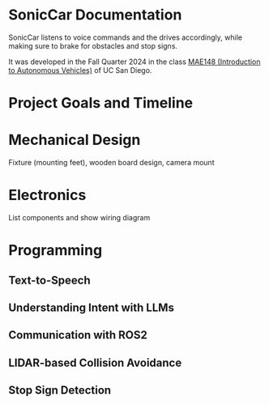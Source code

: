 # SonicCar Documentation
SonicCar listens to voice commands and the drives accordingly, while making sure to brake for obstacles and stop signs.

It was developed in the Fall Quarter 2024 in the class [MAE148 (Introduction to Autonomous Vehicles)](https://ucsd-ecemae-148.github.io/) of UC San Diego.

# Project Goals and Timeline


# Mechanical Design
Fixture (mounting feet), wooden board design, camera mount

# Electronics
List components and show wiring diagram

# Programming
## Text-to-Speech


## Understanding Intent with LLMs


## Communication with ROS2


## LIDAR-based Collision Avoidance


## Stop Sign Detection
